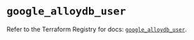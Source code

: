 # `google_alloydb_user`

Refer to the Terraform Registry for docs: [`google_alloydb_user`](https://registry.terraform.io/providers/hashicorp/google/5.38.0/docs/resources/alloydb_user).
